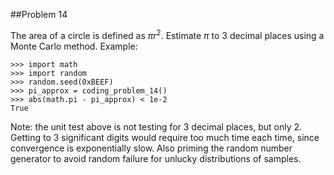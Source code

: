 ##Problem 14

The area of a circle is defined as $\pi r^2$. Estimate $\pi$ to 3 decimal places using a Monte Carlo method.
Example:

    >>> import math
    >>> import random
    >>> random.seed(0xBEEF)
    >>> pi_approx = coding_problem_14()
    >>> abs(math.pi - pi_approx) < 1e-2
    True

Note: the unit test above is not testing for 3 decimal places, but only 2. Getting to 3 significant digits would
require too much time each time, since convergence is exponentially slow. Also priming the random number generator
to avoid random failure for unlucky distributions of samples.